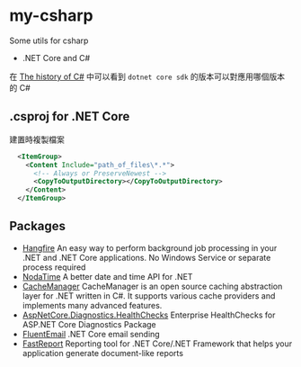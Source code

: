 # my-csharp
Some utils for csharp

- .NET Core and C#

在 [The history of C#](https://docs.microsoft.com/en-us/dotnet/csharp/whats-new/csharp-version-history) 中可以看到 `dotnet core sdk` 的版本可以對應用哪個版本的 C#


## .csproj for .NET Core

建置時複製檔案


```xml
  <ItemGroup>
    <Content Include="path_of_files\*.*">
      <!-- Always or PreserveNewest -->
      <CopyToOutputDirectory></CopyToOutputDirectory>
    </Content>
  </ItemGroup>
```


## Packages

- [Hangfire](https://github.com/HangfireIO/Hangfire)
  An easy way to perform background job processing in your .NET and .NET Core applications. No Windows Service or separate process required
- [NodaTime](https://nodatime.org/)
  A better date and time API for .NET
- [CacheManager](https://github.com/MichaCo/CacheManager)
  CacheManager is an open source caching abstraction layer for .NET written in C#. It supports various cache providers and implements many advanced features.
- [AspNetCore.Diagnostics.HealthChecks](https://github.com/Xabaril/AspNetCore.Diagnostics.HealthChecks)
  Enterprise HealthChecks for ASP.NET Core Diagnostics Package
- [FluentEmail](https://github.com/lukencode/FluentEmail)
  .NET Core email sending
- [FastReport](https://github.com/FastReports/FastReport)
  Reporting tool for .NET Core/.NET Framework that helps your application generate document-like reports
